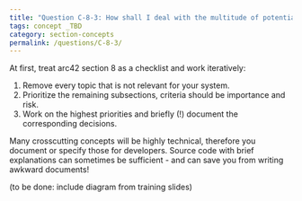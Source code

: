 ```yaml
---
title: "Question C-8-3: How shall I deal with the multitude of potentially crosscutting topics?"
tags: concept _TBD
category: section-concepts
permalink: /questions/C-8-3/
---
```



At first, treat arc42 section 8 as a checklist and work iteratively:

1. Remove every topic that is not relevant for your system.
2. Prioritize the remaining subsections, criteria should be importance and risk.
3. Work on the highest priorities and briefly (!) document the corresponding decisions.

Many crosscutting concepts will be highly technical, therefore you document or specify those for developers. Source code with brief explanations can sometimes be sufficient - and can save you from writing awkward documents!

(to be done: include diagram from training slides)
